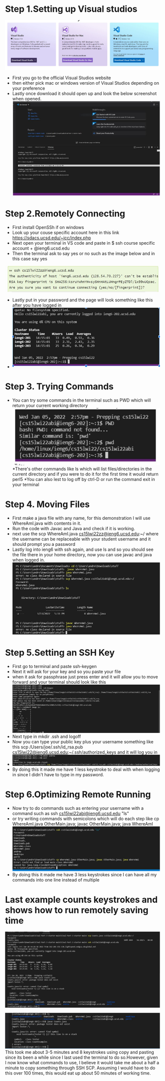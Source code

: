 # Step 1.Setting up Visual studios
![alt text](bbb.JPG)
* First you go to the official Visual Studios website 
* then either pick mac or windows version of Visual Studios depending on your preference
* Lastly once download it should open up and look the below screenshot when opened.
![alt text](ddd.JPG)

# Step 2.Remotely Connecting
* First install OpenSSh if on windows
* Look up your couse specific account here in this link https://sdacs.ucsd.edu/~icc/index.php 
* Next open your terminal in VS code and paste in $ ssh course specific account + @ieng6.ucsd.edu
* Then the terminal ask to say yes or no such as the image below and in this case say yes

![alt text](ghgfhgf.JPG)
* Lastly put in your password and the page will look something like this after you have logged in
* ![alt text](t.JPG)
# Step 3. Trying Commands
* You can try some commands in the terminal such as PWD which will return your current working directory 
![alt text](aa.JPG)
*There's other commands like ls which will list files/directories in the current directory and if you were to do it for the first time it would return perl5
*You can also lest to log off by ctrl-D or run the command exit in your terminal

# Step 4. Moving Files
* First make a java file with any name, for this demonstration I will use WhereAmI.java with contents in it.
* Run the code with Javac and Java and check if it is working.
* next use the scp WhereAmI.java cs15lwi22zz@ieng6.ucsd.edu:~/ where the username can be replaceable with your student username and it should prompt you a password
* Lastly log into ieng6 with ssh again, and use ls and so you should see the file there in your home directory, now you can use javac and java when logged in.
 ![alt text](jj.JPG)
# Step 5.Setting an SSH Key
* First go to terminal and paste ssh-keygen 
* Next it will ask for your key and so you paste your file
* when it ask for passphrase just press enter and it will allow you to move forward and your terminal should look like this
![alt text](tt.JPG)
* Next type in mkdir .ssh and logoff 
* Now you can type your public key plus your username something like this scp /Users/joe/.ssh/id_rsa.pub cs15lwi22@ieng6.ucsd.edu:~/.ssh/authorized_keys and it will log you in
* ![alt text](oo.JPG)
* By doing this it made me have 1 less keystroke to deal with when logging in since I didn't have to type in my password.
# Step 6.Optimizing Remote Running
* Now try to do commands such as entering your username with a command such as ssh cs15lwi22abi@ieng6.ucsd.edu "ls"
* or try writing commands with semicolons which will do each step like  cp WhereAmI.java OtherMain.java; javac OtherMain.java; java WhereAmI
![alt text](dd.JPG)
* By doing this it made me have 3 less keystrokes since I can have all my commands into one line instead of multiple
# Last example counts keystrokes and shows how to run remotely saving time
 ![alt text](00.jpg)

 ![alt text](0.jpg)
 This took me about 3-5 minutes and 8 keystrokes using copy and pasting since its been a while since I last used the terminal to do so.However, given I now know what commands to use, I believe it would take me about a half a minute to copy something through SSH SCP. Assuming I would have to do this over 100 times, this would eat up about 50 minutes of working time.

